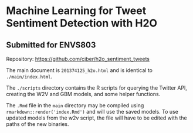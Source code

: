 # Machine Learning for Tweet Sentiment Detection with H2O
## Submitted for ENVS803

Repository: https://github.com/cjber/h2o_sentiment_tweets

The main document is `201374125_h2o.html` and is identical to `./main/index.html`.

The `./scripts` directory contains the R scripts for querying the Twitter API, creating the W2V and GBM models, and some helper functions.

The `.Rmd` file in the `main` directory may be compiled using `rmarkdown::render('index.Rmd')` and will use the saved models. To use updated models from the w2v script, the file will have to be edited with the paths of the new binaries.
